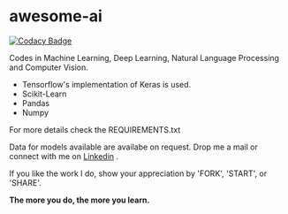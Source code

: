 # awesome-ai 

[![Codacy Badge](https://api.codacy.com/project/badge/Grade/8497c0a4b0d8455e87d837c33d5ae939)](https://www.codacy.com/app/nityansuman/awesome-ai?utm_source=github.com&amp;utm_medium=referral&amp;utm_content=nityansuman/awesome-ai&amp;utm_campaign=Badge_Grade)

Codes in Machine Learning, Deep Learning, Natural Language Processing and Computer Vision.

+ Tensorflow's implementation of Keras is used.
+ Scikit-Learn
+ Pandas
+ Numpy

For more details check the REQUIREMENTS.txt


Data for models available are availabe on request. Drop me a mail or connect with me on [Linkedin](https://linkedin.com/in/kumar-nityan-suman/) .

If you like the work I do, show your appreciation by 'FORK', 'START', or 'SHARE'.

<b> The more you do, the more you learn. </b>
